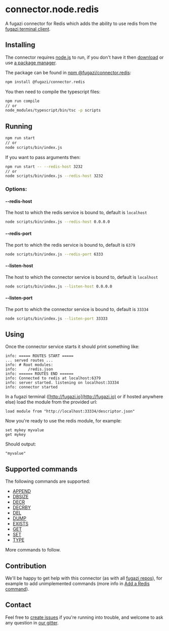 # connector.node.redis

A fugazi connector for Redis which adds the ability to use redis from the [fugazi terminal client](https://github.com/fugazi-io/webclient).

## Installing
The connector requires [node.js](https://nodejs.org/en/) to run, if you don't have it then [download](https://nodejs.org/en/download/) or use [a package manager](https://nodejs.org/en/download/package-manager/).  

The package can be found in [npm @fugazi/connector.redis](https://www.npmjs.com/package/@fugazi/connector.redis):
```bash
npm install @fugazi/connector.redis
```

You then need to compile the typescript files:
```bash
npm run compile
// or
node_modules/typescript/bin/tsc -p scripts
```

## Running
```bash
npm run start
// or
node scripts/bin/index.js
```

If you want to pass arguments then:
```bash
npm run start -- --redis-host 3232
// or
node scripts/bin/index.js --redis-host 3232
```

### Options:
#### --redis-host
The host to which the redis service is bound to, default is `localhost`
```bash
node scripts/bin/index.js --redis-host 0.0.0.0
```

#### --redis-port
The port to which the redis service is bound to, default is `6379`
```bash
node scripts/bin/index.js --redis-port 6333
```

#### --listen-host
The host to which the connector service is bound to, default is `localhost`
```bash
node scripts/bin/index.js --listen-host 0.0.0.0
```

#### --listen-port
The port to which the connector service is bound to, default is `33334`
```bash
node scripts/bin/index.js --listen-port 33333
```

## Using
Once the connector service starts it should print something like:
```
info: ===== ROUTES START =====
... served routes ...
info: # Root modules:
info:     /redis.json
info: ====== ROUTES END ======
info: Connected to redis at localhost:6379
info: server started. listening on localhost:33334
info: connector started
```

In a fugazi terminal ([http://fugazi.io](http://fugazi.io) or if hosted anywhere else) load the module from the provided url:
```
load module from "http://localhost:33334/descriptor.json"
```

Now you're ready to use the redis module, for example:
```
set mykey myvalue
get mykey
```
Should output:
```
"myvalue"
```

## Supported commands
The following commands are supported:
 * [APPEND](https://redis.io/commands/append)
 * [DBSIZE](https://redis.io/commands/dbsize)
 * [DECR](https://redis.io/commands/decr)
 * [DECRBY](https://redis.io/commands/decrby)
 * [DEL](https://redis.io/commands/del)
 * [DUMP](https://redis.io/commands/dump)
 * [EXISTS](https://redis.io/commands/exists)
 * [GET](https://redis.io/commands/get)
 * [SET](https://redis.io/commands/set)
 * [TYPE](https://redis.io/commands/type)
 
More commands to follow.

## Contribution
We'll be happy to get help with this connector (as with all [fugazi repos](https://github.com/fugazi-io)), for example to 
add unimplemented commands (more info in [Add a Redis command](https://github.com/fugazi-io/connector.node.redis/wiki/Add-a-Redis-command)).  

## Contact
Feel free to [create issues](https://github.com/fugazi-io/connector.node.redis/issues) if you're running into trouble, 
and welcome to ask any question in [our gitter](https://gitter.im/fugazi-io/Lobby).
